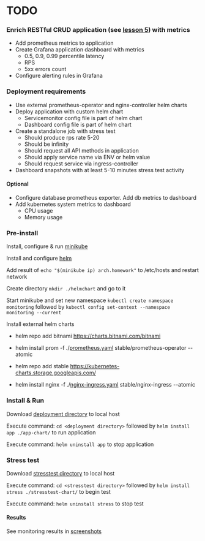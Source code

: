# TODO

### Enrich RESTful CRUD application (see [lesson 5](https://github.com/DmitryAEfimov/otusSoftwareArchitect/tree/lesson05_minikubeadv)) with metrics
* Add prometheus metrics to application
* Create Grafana application dashboard with metrics
  * 0.5, 0.9, 0.99 percentile latency
  * RPS
  * 5xx errors count
* Configure alerting rules in Grafana   

### Deployment requirements
* Use external prometheus-operator and nginx-controller helm charts
* Deploy application with custom helm chart
  * Servicemonitor config file is part of helm chart
  * Dashboard config file is part of helm chart
* Create a standalone job with stress test
  * Should produce rps rate 5-20
  * Should be infinity
  * Should request all API methods in application
  * Should apply service name via ENV or helm value
  * Should request service via ingress-controller    
* Dashboard snapshots with at least 5-10 minutes stress test activity 
#### Optional
* Configure database prometheus exporter. Add db metrics to dashboard
* Add kubernetes system metrics to dashboard
  * CPU usage
  * Memory usage

### Pre-install
Install, configure & run [minikube](https://kubernetes.io/docs/tasks/tools/install-minikube/)

Install and configure [helm](https://helm.sh/docs/intro/install/)

Add result of ```echo "$(minikube ip) arch.homework"``` to /etc/hosts and restart network

Create directory ```mkdir ./helmchart``` and go to it

Start minikube and set new namespace ```kubectl create namespace monitoring``` followed by ```kubectl config set-context --namespace monitoring --current```

Install external helm charts 
* helm repo add bitnami https://charts.bitnami.com/bitnami
* helm install prom -f ./[prometheus.yaml](https://github.com/DmitryAEfimov/otusSoftwareArchitect/blob/lesson07_prometheus/deployment/prometheus.yaml) stable/prometheus-operator --atomic

* helm repo add stable https://kubernetes-charts.storage.googleapis.com/
* helm install nginx -f ./[nginx-ingress.yaml](https://github.com/DmitryAEfimov/otusSoftwareArchitect/blob/lesson07_prometheus/deployment/nginx-ingress.yaml) stable/nginx-ingress --atomic
 
### Install & Run
Download [deployment directory](https://github.com/DmitryAEfimov/otusSoftwareArchitect/tree/lesson07_prometheus/deployment) to local host

Execute command: ```cd <deployment directory>``` followed by ```helm install app ./app-chart/``` to run application

Execute command: ```helm uninstall app``` to stop application  

### Stress test

Download [stresstest directory](https://github.com/DmitryAEfimov/otusSoftwareArchitect/tree/lesson07_prometheus/stresstest) to local host

Execute command: ```cd <stresstest directory>``` followed by ```helm install stress ./stresstest-chart/``` to begin test

Execute command: ```helm uninstall stress``` to stop test

#### Results
See monitoring results in [screenshots](https://github.com/DmitryAEfimov/otusSoftwareArchitect/tree/lesson07_prometheus/stresstest/result)